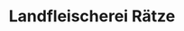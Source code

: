 ---
title: "Landfleischerei Rätze"
url: /rosenthal-bielatal/landfleischerei-raetze/
shop: Metzgerei
---